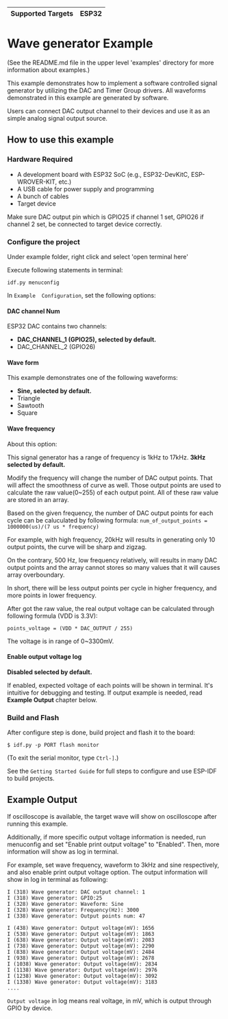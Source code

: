 | Supported Targets | ESP32 |
| ----------------- | ----- |

# Wave generator Example

(See the README.md file in the upper level 'examples' directory for more information about examples.)

This example demonstrates how to implement a software controlled signal generator by utilizing the DAC and Timer Group drivers. All waveforms demonstrated in this example are generated by software.

Users can connect DAC output channel to their devices and use it as an simple analog signal output source.

## How to use this example

### Hardware Required

* A development board with ESP32 SoC (e.g., ESP32-DevKitC, ESP-WROVER-KIT, etc.)
* A USB cable for power supply and programming
* A bunch of cables
* Target device

Make sure DAC output pin which is GPIO25 if channel 1 set, GPIO26 if channel 2 set, be connected to target device correctly.

### Configure the project
Under example folder, right click and select 'open terminal here'

Execute following statements in terminal:

```
idf.py menuconfig
```

In `Example  Configuration`, set the following options:

#### DAC channel Num

ESP32 DAC contains two channels:
 * **DAC_CHANNEL_1 (GPIO25), selected by default.**
 * DAC_CHANNEL_2 (GPIO26)

#### Wave form

This example demonstrates one of the following waveforms:
* **Sine, selected by default.**
* Triangle
* Sawtooth
* Square

#### Wave frequency

About this option:

This signal generator has a range of frequency is 1kHz to 17kHz. **3kHz selected by default.**

Modify the frequency will change the number of DAC output points. That will affect the smoothness of curve as well. Those output points are used to calculate the raw value(0~255) of each output point. All of these raw value are stored in an array.

Based on the given frequency, the number of DAC output points for each cycle can be caluculated by following formula:
```num_of_output_points = 1000000(us)/(7 us * frequency)```

For example, with high frequency, 20kHz will results in generating only 10 output points, the curve will be sharp and zigzag.

On the contrary, 500 Hz, low frequency relatively, will results in many DAC output points and the array cannot stores so many values that it will causes array overboundary.

In short, there will be less output points per cycle in higher frequency, and more points in lower frequency.

After got the raw value, the real output voltage can be calculated through following formula (VDD is 3.3V):

```points_voltage = (VDD * DAC_OUTPUT / 255)```

The voltage is in range of 0~3300mV.

#### Enable output voltage log

**Disabled selected by default.**

If enabled, expected voltage of each points will be shown in terminal. It's intuitive for debugging and testing. If output example is needed, read **Example Output** chapter below.

### Build and Flash
After configure step is done, build project and flash it to the board:

```
$ idf.py -p PORT flash monitor
```

(To exit the serial monitor, type ``Ctrl-]``.)

See the `Getting Started Guide` for full steps to configure and use ESP-IDF to build projects.

## Example Output
If oscilloscope is available, the target wave will show on oscilloscope after running this example.

Additionally, if more specific output voltage information is needed, run menuconfig and set "Enable print output voltage" to "Enabled". Then, more information will show as log in terminal.

For example, set wave frequency, waveform to 3kHz and sine respectively, and also enable print output voltage option. The output information will show in log in terminal as following:

```
I (318) Wave generator: DAC output channel: 1
I (318) Wave generator: GPIO:25
I (328) Wave generator: Waveform: Sine
I (328) Wave generator: Frequency(Hz): 3000
I (338) Wave generator: Output points num: 47

I (438) Wave generator: Output voltage(mV): 1656
I (538) Wave generator: Output voltage(mV): 1863
I (638) Wave generator: Output voltage(mV): 2083
I (738) Wave generator: Output voltage(mV): 2290
I (838) Wave generator: Output voltage(mV): 2484
I (938) Wave generator: Output voltage(mV): 2678
I (1038) Wave generator: Output voltage(mV): 2834
I (1138) Wave generator: Output voltage(mV): 2976
I (1238) Wave generator: Output voltage(mV): 3092
I (1338) Wave generator: Output voltage(mV): 3183
....

```
`Output voltage` in log means real voltage, in mV, which is output through GPIO by device.
